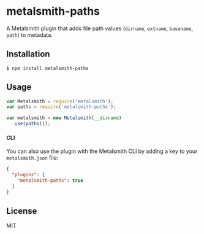 
# metalsmith-paths

  A Metalsmith plugin that adds file path values (`dirname`, `extname`, `basename`, `path`) to metadata.

## Installation

    $ npm install metalsmith-paths

## Usage

```js
var Metalsmith = require('metalsmith');
var paths = require('metalsmith-paths');

var metalsmith = new Metalsmith(__dirname)
  .use(paths());
```

#### CLI

  You can also use the plugin with the Metalsmith CLI by adding a key to your `metalsmith.json` file:

```json
{
  "plugins": {
    "metalsmith-paths": true
  }
}
```

## License

  MIT
